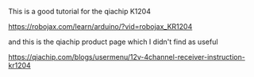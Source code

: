 This is a good tutorial for the qiachip K1204

https://robojax.com/learn/arduino/?vid=robojax_KR1204

and this is the qiachip product page which I didn't find as useful

https://qiachip.com/blogs/usermenu/12v-4channel-receiver-instruction-kr1204


